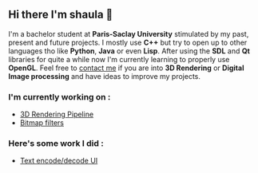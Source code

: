 ## Hi there I'm shaula 👋

I'm a bachelor student at <b>Paris-Saclay University</b> stimulated by my past, present and future projects.
I mostly use <b>C++</b> but try to open up to other languages tho like <b>Python</b>, <b>Java</b> or even <b>Lisp</b>.
After using the <b>SDL</b> and <b>Qt</b> libraries for quite a while now I'm currently learning to properly use <b>OpenGL</b>.
Feel free to [contact me](https://louiswilhelmrs@gmail.com) if you are into <b>3D Rendering</b> or <b>Digital Image processing</b> and have ideas to improve my projects.

### I'm currently working on :
 - [3D Rendering Pipeline](https://github.com/sh4ul4/Pipeline3D)
 - [Bitmap filters](https://github.com/sh4ul4/RetoucheProject)

### Here's some work I did :
 - [Text encode/decode UI](https://github.com/sh4ul4/Projet-LA)

<!--
**sh4ul4/sh4ul4** is a ✨ _special_ ✨ repository because its `README.md` (this file) appears on your GitHub profile.

Here are some ideas to get you started:

- 🔭 I’m currently working on ...
- 🌱 I’m currently learning ...
- 👯 I’m looking to collaborate on ...
- 🤔 I’m looking for help with ...
- 💬 Ask me about ...
- 📫 How to reach me: ...
- 😄 Pronouns: ...
- ⚡ Fun fact: ...
-->
